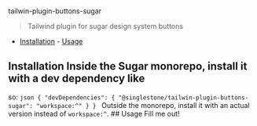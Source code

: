 #

tailwin-plugin-buttons-sugar

> Tailwind plugin for sugar design system buttons

<!-- START doctoc generated TOC please keep comment here to allow auto update -->
<!-- DON'T EDIT THIS SECTION, INSTEAD RE-RUN doctoc TO UPDATE -->

- [Installation](#installation) - [Usage](#usage)

<!-- END doctoc generated TOC please keep comment here to allow auto update -->

## Installation Inside the Sugar monorepo, install it with a dev dependency like

so: `json { "devDependencies": { "@singlestone/tailwin-plugin-buttons-sugar": "workspace:^" } } ` Outside the monorepo, install it with an actual version instead of
`workspace:^`. ## Usage Fill me out!
